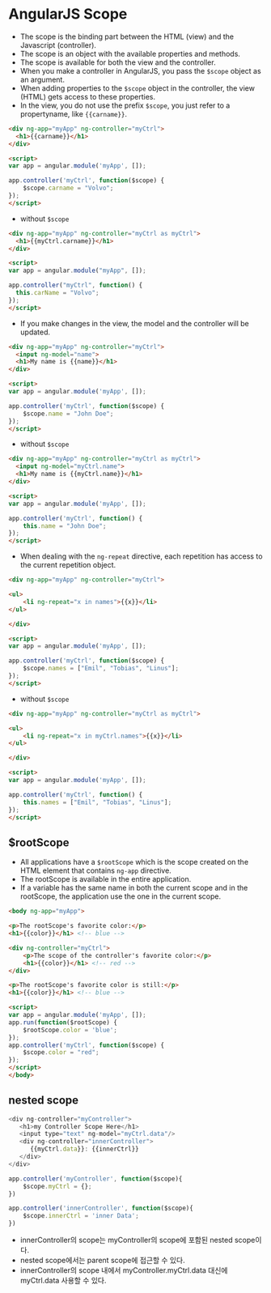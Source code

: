 # AngularJS Scope

* The scope is the binding part between the HTML (view) and the Javascript (controller).
* The scope is an object with the available properties and methods.
* The scope is available for both the view and the controller.
* When you make a controller in AngularJS, you pass the `$scope` object as an argument.
* When adding properties to the `$scope` object in the controller, the view (HTML) gets access to these properties.
* In the view, you do not use the prefix `$scope`, you just refer to a propertyname, like ``{{carname}}``.

```html
<div ng-app="myApp" ng-controller="myCtrl">
  <h1>{{carname}}</h1>
</div>

<script>
var app = angular.module('myApp', []);

app.controller('myCtrl', function($scope) {
    $scope.carname = "Volvo";
});
</script>
```

* without `$scope`

```html
<div ng-app="myApp" ng-controller="myCtrl as myCtrl">
  <h1>{{myCtrl.carname}}</h1>
</div>

<script>
var app = angular.module("myApp", []);

app.controller("myCtrl", function() {
  this.carName = "Volvo";
});
</script>
```



* If you make changes in the view, the model and the controller will be updated.

```html
<div ng-app="myApp" ng-controller="myCtrl">
  <input ng-model="name">
  <h1>My name is {{name}}</h1>
</div>

<script>
var app = angular.module('myApp', []);

app.controller('myCtrl', function($scope) {
    $scope.name = "John Doe";
});
</script>
```

* without `$scope`

```html
<div ng-app="myApp" ng-controller="myCtrl as myCtrl">
  <input ng-model="myCtrl.name">
  <h1>My name is {{myCtrl.name}}</h1>
</div>

<script>
var app = angular.module('myApp', []);

app.controller('myCtrl', function() {
    this.name = "John Doe";
});
</script>
```



* When dealing with the `ng-repeat` directive, each repetition has access to the current repetition object.

```html
<div ng-app="myApp" ng-controller="myCtrl">

<ul>
    <li ng-repeat="x in names">{{x}}</li>
</ul>

</div>

<script>
var app = angular.module('myApp', []);

app.controller('myCtrl', function($scope) {
    $scope.names = ["Emil", "Tobias", "Linus"];
});
</script>
```

* without `$scope`

```html
<div ng-app="myApp" ng-controller="myCtrl as myCtrl">

<ul>
    <li ng-repeat="x in myCtrl.names">{{x}}</li>
</ul>

</div>

<script>
var app = angular.module('myApp', []);

app.controller('myCtrl', function() {
    this.names = ["Emil", "Tobias", "Linus"];
});
</script>
```



## $rootScope

* All applications have a `$rootScope` which is the scope created on the HTML element that contains `ng-app` directive.
* The rootScope is available in the entire application.
* If a variable has the same name in both the current scope and in the rootScope, the application use the one in the current scope.

```html
<body ng-app="myApp">

<p>The rootScope's favorite color:</p>
<h1>{{color}}</h1> <!-- blue -->

<div ng-controller="myCtrl">
    <p>The scope of the controller's favorite color:</p>
    <h1>{{color}}</h1> <!-- red -->
</div>

<p>The rootScope's favorite color is still:</p>
<h1>{{color}}</h1> <!-- blue -->

<script>
var app = angular.module('myApp', []);
app.run(function($rootScope) {
    $rootScope.color = 'blue';
});
app.controller('myCtrl', function($scope) {
    $scope.color = "red";
});
</script>
</body>
```



## nested scope

```javascript
<div ng-controller="myController">
   <h1>my Controller Scope Here</h1>
   <input type="text" ng-model="myCtrl.data"/>
   <div ng-controller="innerController">
      {{myCtrl.data}}: {{innerCtrl}}
   </div>
</div>

app.controller('myController', function($scope){
    $scope.myCtrl = {};
})

app.controller('innerController', function($scope){
    $scope.innerCtrl = 'inner Data';
})
```

* innerController의 scope는 myController의 scope에 포함된 nested scope이다.
* nested scope에서는 parent scope에 접근할 수 있다. 
* innerController의 scope 내에서 myController.myCtrl.data 대신에 myCtrl.data 사용할 수 있다.